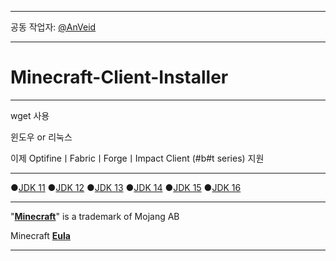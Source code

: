 ***

공동 작업자: [@AnVeid](https://github.com/AnVeid)

___

# Minecraft-Client-Installer

---

wget 사용

윈도우 or 리눅스

이제 OptifineㅣFabricㅣForgeㅣImpact Client (#b#t series)
지원

---

●[JDK 11](https://www.oracle.com/java/technologies/javase/jdk11-archive-downloads.html)
●[JDK 12](https://www.oracle.com/java/technologies/javase/jdk12-archive-downloads.html)
●[JDK 13](https://www.oracle.com/java/technologies/javase/jdk13-archive-downloads.html)
●[JDK 14](https://www.oracle.com/java/technologies/javase/jdk14-archive-downloads.html)
●[JDK 15](https://www.oracle.com/java/technologies/javase/jdk15-archive-downloads.html)
●[JDK 16](https://www.oracle.com/java/technologies/javase/jdk16-archive-downloads.html)

---

"[**Minecraft**](https://www.minecraft.net)" is a trademark of Mojang AB

Minecraft [**Eula**](https://account.mojang.com/documents/minecraft_eula)

___
